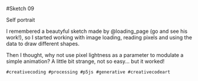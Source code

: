 #Sketch 09

Self portrait

I remembered a beautyful sketch made by @loading_page (go and see his work!), so I started working with image loading, reading pixels and using the data to draw different shapes.

Then I thought, why not use pixel lightness as a parameter to modulate a simple animation? A little bit strange, not so easy... but it worked!

`#creativecoding #processing #p5js #generative #creativecodeart`